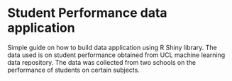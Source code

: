 # Student Performance data application    
Simple guide on how to build data application using R Shiny library. 
The data used is on student performance obtained from UCL machine learning data repository. 
The data was collected from two schools on the performance of students on certain subjects. 


